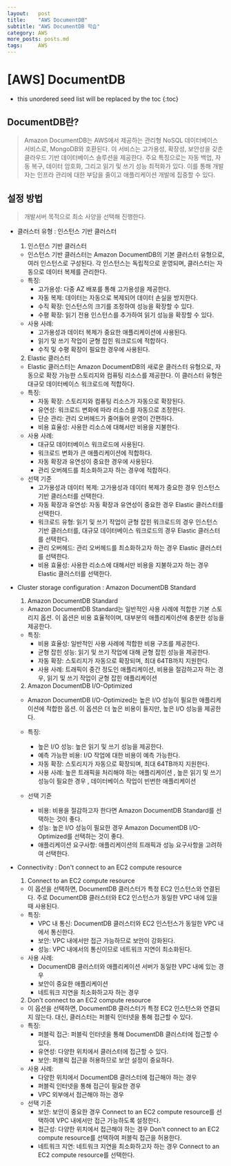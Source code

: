 ```yaml
---
layout:   post
title:    "AWS DocumentDB"
subtitle: "AWS DocumentDB 학습"
category: AWS
more_posts: posts.md
tags:     AWS
---
```

# [AWS] DocumentDB

<!--more-->
<!-- Table of contents -->
* this unordered seed list will be replaced by the toc
  {:toc}

## DocumentDB란?
> Amazon DocumentDB는 AWS에서 제공하는 관리형 NoSQL 데이터베이스 서비스로, MongoDB와 호환된다. 이 서비스는 고가용성, 확장성, 보안성을 갖춘 클라우드 기반 데이터베이스 솔루션을 제공한다. 주요 특징으로는 자동 백업, 자동 복구, 데이터 암호화, 그리고 읽기 및 쓰기 성능 최적화가 있다. 이를 통해 개발자는 인프라 관리에 대한 부담을 줄이고 애플리케이션 개발에 집중할 수 있다.

## 설정 방법
> 개발서버 목적으로 최소 사양을 선택해 진행한다.

- 클러스터 유형 : 인스턴스 기반 클러스터
  1) 인스턴스 기반 클러스터
    - 인스턴스 기반 클러스터는 Amazon DocumentDB의 기본 클러스터 유형으로, 여러 인스턴스로 구성된다. 각 인스턴스는 독립적으로 운영되며, 클러스터는 자동으로 데이터 복제를 관리한다.
    - 특징:
      - 고가용성: 다중 AZ 배포를 통해 고가용성을 제공한다.
      - 자동 복제: 데이터는 자동으로 복제되어 데이터 손실을 방지한다.
      - 수직 확장: 인스턴스의 크기를 조정하여 성능을 확장할 수 있다.
      - 수평 확장: 읽기 전용 인스턴스를 추가하여 읽기 성능을 확장할 수 있다.
    - 사용 사례:
      - 고가용성과 데이터 복제가 중요한 애플리케이션에 사용된다.
      - 읽기 및 쓰기 작업이 균형 잡힌 워크로드에 적합하다.
      - 수직 및 수평 확장이 필요한 경우에 사용된다.
  2) Elastic 클러스터
    - Elastic 클러스터는 Amazon DocumentDB의 새로운 클러스터 유형으로, 자동으로 확장 가능한 스토리지와 컴퓨팅 리소스를 제공한다. 이 클러스터 유형은 대규모 데이터베이스 워크로드에 적합하다.
    - 특징:
      - 자동 확장: 스토리지와 컴퓨팅 리소스가 자동으로 확장된다.
      - 유연성: 워크로드 변화에 따라 리소스를 자동으로 조정한다.
      - 단순 관리: 관리 오버헤드가 줄어들어 운영이 간편하다.
      - 비용 효율성: 사용한 리소스에 대해서만 비용을 지불한다.
    - 사용 사례:
      - 대규모 데이터베이스 워크로드에 사용된다.
      - 워크로드 변화가 큰 애플리케이션에 적합하다.
      - 자동 확장과 유연성이 중요한 경우에 사용된다.
      - 관리 오버헤드를 최소화하고자 하는 경우에 적합하다.
  - 선택 기준
    - 고가용성과 데이터 복제: 고가용성과 데이터 복제가 중요한 경우 인스턴스 기반 클러스터를 선택한다.
    - 자동 확장과 유연성: 자동 확장과 유연성이 중요한 경우 Elastic 클러스터를 선택한다.
    - 워크로드 유형: 읽기 및 쓰기 작업이 균형 잡힌 워크로드의 경우 인스턴스 기반 클러스터를, 대규모 데이터베이스 워크로드의 경우 Elastic 클러스터를 선택한다.
    - 관리 오버헤드: 관리 오버헤드를 최소화하고자 하는 경우 Elastic 클러스터를 선택한다.
    - 비용 효율성: 사용한 리소스에 대해서만 비용을 지불하고자 하는 경우 Elastic 클러스터를 선택한다.

- Cluster storage configuration : Amazon DocumentDB Standard
  1) Amazon DocumentDB Standard
    - Amazon DocumentDB Standard는 일반적인 사용 사례에 적합한 기본 스토리지 옵션. 이 옵션은 비용 효율적이며, 대부분의 애플리케이션에 충분한 성능을 제공한다.
    - 특징:
      - 비용 효율성: 일반적인 사용 사례에 적합한 비용 구조를 제공한다.
      - 균형 잡힌 성능: 읽기 및 쓰기 작업에 대해 균형 잡힌 성능을 제공한다.
      - 자동 확장: 스토리지가 자동으로 확장되며, 최대 64TB까지 지원한다.
      - 사용 사례: 트래픽이 중간 정도인 애플리케이션, 비용을 절감하고자 하는 경우, 읽기 및 쓰기 작업이 균형 잡힌 애플리케이션

  2) Amazon DocumentDB I/O-Optimized
    - Amazon DocumentDB I/O-Optimized는 높은 I/O 성능이 필요한 애플리케이션에 적합한 옵션. 이 옵션은 더 높은 비용이 들지만, 높은 I/O 성능을 제공한다.
    - 특징:
      - 높은 I/O 성능: 높은 읽기 및 쓰기 성능을 제공한다.
      - 예측 가능한 비용: I/O 작업에 대한 비용이 예측 가능한다.
      - 자동 확장: 스토리지가 자동으로 확장되며, 최대 64TB까지 지원한다.
      - 사용 사례: 높은 트래픽을 처리해야 하는 애플리케이션 , 높은 읽기 및 쓰기 성능이 필요한 경우 , 데이터베이스 작업이 빈번한 애플리케이션

  - 선택 기준
    - 비용: 비용을 절감하고자 한다면 Amazon DocumentDB Standard를 선택하는 것이 좋다.
    - 성능: 높은 I/O 성능이 필요한 경우 Amazon DocumentDB I/O-Optimized를 선택하는 것이 좋다.
    - 애플리케이션 요구사항: 애플리케이션의 트래픽과 성능 요구사항을 고려하여 선택한다.

- Connectivity : Don't connect to an EC2 compute resource
  1) Connect to an EC2 compute resource
    - 이 옵션을 선택하면, DocumentDB 클러스터가 특정 EC2 인스턴스와 연결된다. 주로 DocumentDB 클러스터와 EC2 인스턴스가 동일한 VPC 내에 있을 때 사용된다.
    - 특징:
      - VPC 내 통신: DocumentDB 클러스터와 EC2 인스턴스가 동일한 VPC 내에서 통신한다.
      - 보안: VPC 내에서만 접근 가능하므로 보안이 강화된다.
      - 성능: VPC 내에서의 통신이므로 네트워크 지연이 최소화된다.
    - 사용 사례:
      - DocumentDB 클러스터와 애플리케이션 서버가 동일한 VPC 내에 있는 경우
      - 보안이 중요한 애플리케이션
      - 네트워크 지연을 최소화하고자 하는 경우

  2) Don't connect to an EC2 compute resource
    - 이 옵션을 선택하면, DocumentDB 클러스터가 특정 EC2 인스턴스와 연결되지 않는다. 대신, 클러스터는 퍼블릭 인터넷을 통해 접근할 수 있다.
    - 특징:
      - 퍼블릭 접근: 퍼블릭 인터넷을 통해 DocumentDB 클러스터에 접근할 수 있다.
      - 유연성: 다양한 위치에서 클러스터에 접근할 수 있다.
      - 보안: 퍼블릭 접근을 허용하므로 보안 설정이 중요하다.
    - 사용 사례:
      - 다양한 위치에서 DocumentDB 클러스터에 접근해야 하는 경우
      - 퍼블릭 인터넷을 통해 접근이 필요한 경우
      - VPC 외부에서 접근해야 하는 경우
  - 선택 기준
    - 보안: 보안이 중요한 경우 Connect to an EC2 compute resource를 선택하여 VPC 내에서만 접근 가능하도록 설정한다.
    - 접근성: 다양한 위치에서 접근해야 하는 경우 Don't connect to an EC2 compute resource를 선택하여 퍼블릭 접근을 허용한다.
    - 네트워크 지연: 네트워크 지연을 최소화하고자 하는 경우 Connect to an EC2 compute resource를 선택한다.

